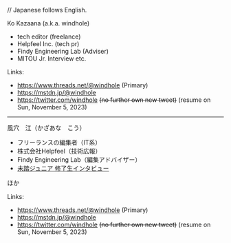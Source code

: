 // Japanese follows English.

Ko Kazaana (a.k.a. windhole)

- tech editor (freelance)
- Helpfeel Inc. (tech pr)
- Findy Engineering Lab (Adviser)
- MITOU Jr. Interview
etc.

Links:
- https://www.threads.net/@windhole  (Primary)
- https://mstdn.jp/@windhole
- https://twitter.com/windhole  ~~(no further own new tweet)~~ (resume on Sun, November 5, 2023)

-----
風穴　江（かざあな　こう）

- フリーランスの編集者（IT系）
- 株式会社Helpfeel（技術広報）
- Findy Engineering Lab（編集アドバイザー）
- [未踏ジュニア 修了生インタビュー](https://jr.mitou.org/interviews/)

ほか

Links:
- https://www.threads.net/@windhole  (Primary)
- https://mstdn.jp/@windhole
- https://twitter.com/windhole  ~~(no further own new tweet)~~ (resume on Sun, November 5, 2023)

